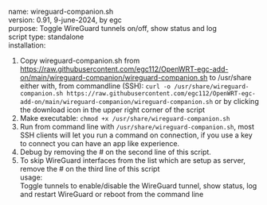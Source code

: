 name: wireguard-companion.sh  
version: 0.91, 9-june-2024, by egc  
purpose: Toggle WireGuard tunnels on/off, show status and log  
script type: standalone  
installation:  
 1. Copy wireguard-companion.sh from https://raw.githubusercontent.com/egc112/OpenWRT-egc-add-on/main/wireguard-companion/wireguard-companion.sh to /usr/share  
    either with, from commandline (SSH): `curl -o /usr/share/wireguard-companion.sh https://raw.githubusercontent.com/egc112/OpenWRT-egc-add-on/main/wireguard-companion/wireguard-companion.sh` 
    or by clicking the download icon in the upper right corner of the script  
 2. Make executable: `chmod +x /usr/share/wireguard-companion.sh`  
 3. Run from command line with `/usr/share/wireguard-companion.sh`, most SSH clients will let you run a command on connection, if you use a key to connect you can have an app like experience.  
 4. Debug by removing the # on the second line of this script.  
 5. To skip WireGuard interfaces from the list which are setup as server, remove the # on the third line of this script  
usage:  
	Toggle tunnels to enable/disable the WireGuard tunnel, show status, log and restart WireGuard or reboot from the command line  
